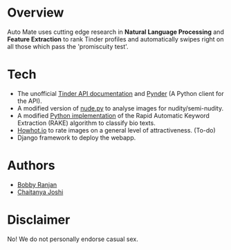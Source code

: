 # Overview
Auto Mate uses cutting edge research in **Natural Language Processing** and **Feature Extraction** to rank Tinder profiles and automatically swipes right on all those which pass the 'promiscuity test'.

# Tech
* The unofficial <a href="https://gist.github.com/rtt/10403467">Tinder API documentation</a> and <a href="https://github.com/charliewolf/pynder">Pynder</a> (A Python client for the API).
* A modified version of <a href="https://github.com/ParthGandhi/nude.py">nude.py</a> to analyse images for nudity/semi-nudity.
* A modified <a href="https://github.com/aneesha/RAKE">Python implementation</a> of the Rapid Automatic Keyword Extraction (RAKE) algorithm to classify bio texts.
* <a href="https://howhot.io/">Howhot.io</a> to rate images on a general level of attractiveness. (To-do)
* Django framework to deploy the webapp.

# Authors
* <a href="https://github.com/bbbranjan">Bobby Ranjan</a>
* <a href="https://github.com/ckjoshi9">Chaitanya Joshi</a>

# Disclaimer
No! We do not personally endorse casual sex.
